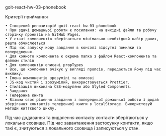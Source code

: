 goit-react-hw-03-phonebook

Критерії приймання

    • Створений репозиторій goit-react-hw-03-phonebook
    • При здачі домашньої роботи є посилання: на вихідні файли та робочу сторінку проектів на GitHub Pages.
    • У стані компонентів зберігається мінімально необхідний набір даних, решта обчислюється
    • Під час запуску коду завдання в консолі відсутні помилки та попередження.
    • Для кожного компонента є окрема папка з файлом React-компонента та файлом стилів
    • Для компонентів описані propTypes
    • Все, що компонент очікує у вигляді пропсів, передається йому під час виклику.
    • Імена компонентів зрозумілі та описові
    • JS-код чистий і зрозумілий, використовується Prettier.
    • Стилізація виконана CSS-модулями або Styled Components.
    • Завдання
    • Телефонна книга
    • Візьми своє рішення завдання з попередньої домашньої роботи і додай зберігання контактів телефонної книги в localStorage. Використовуй методи життєвого циклу.


Під час додавання та видалення контакту контакти зберігаються у локальне сховище.
Під час завантаження застосунку контакти, якщо такі є, зчитуються з локального сховища і записуються у стан.
